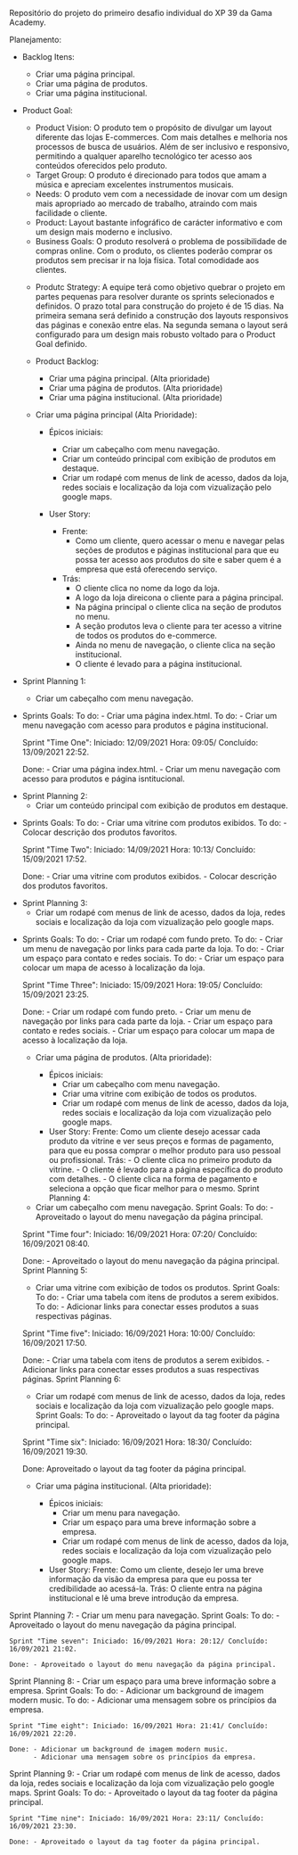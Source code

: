 Repositório do projeto do primeiro desafio individual do XP 39 da Gama Academy.

Planejamento:

* Backlog Itens:
    - Criar uma página principal.
    - Criar uma página de produtos.
    - Criar uma página institucional. 

* Product Goal: 
    - Product Vision: O produto tem o propósito de divulgar um layout diferente das lojas E-commerces. Com mais detalhes e melhoria nos processos de busca de usuários. Além de ser inclusivo e responsivo, permitindo a qualquer aparelho tecnológico ter acesso aos conteúdos oferecidos pelo produto.
    - Target Group: O produto é direcionado para todos que amam a música e apreciam excelentes instrumentos musicais.
    - Needs: O produto vem com a necessidade de inovar com um design mais apropriado ao mercado de trabalho, atraindo com mais facilidade o cliente. 
    - Product: Layout bastante infográfico de carácter informativo e com um design mais moderno e inclusivo.
    - Business Goals: O produto resolverá o problema de possibilidade de compras online. Com o produto, os clientes poderão comprar os produtos sem precisar ir na loja física. Total comodidade aos clientes.

    * Produtc Strategy: A equipe terá como objetivo quebrar o projeto em partes pequenas para resolver durante os sprints selecionados e definidos. O prazo total para construção do projeto é de 15 dias. Na primeira semana será definido a construção dos layouts responsivos das páginas e conexão entre elas. Na segunda semana o layout será configurado para um design mais robusto voltado para o Product Goal definido.

    * Product Backlog: 
        - Criar uma página principal. (Alta prioridade)
        - Criar uma página de produtos. (Alta prioridade)
        - Criar uma página institucional. (Alta prioridade)
    
    * Criar uma página principal (Alta Prioridade):

        - Épicos iniciais: 
            - Criar um cabeçalho com menu navegação.
            - Criar um conteúdo principal com exibição de produtos em destaque.
            - Criar um rodapé com menus de link de acesso, dados da loja, redes sociais e localização da loja com vizualização pelo google maps.
        
        - User Story:
            - Frente:
                - Como um cliente, quero acessar o menu e navegar pelas seções de produtos e páginas institucional para que eu possa ter acesso aos produtos do site e saber quem é a empresa que está oferecendo serviço.
            - Trás:
                - O cliente clica no nome da logo da loja.
                - A logo da loja direicona o cliente para a página principal.
                - Na página principal o cliente clica na seção de produtos no menu.
                - A seção produtos leva o cliente para ter acesso a vitrine de todos os produtos do e-commerce.
                - Ainda no menu de navegação, o cliente clica na seção institucional.
                - O cliente é levado para a página institucional.

* Sprint Planning 1:
    - Criar um cabeçalho com menu navegação.
- Sprints Goals:
    To do: - Criar uma página index.html.
    To do: - Criar um menu navegação com acesso para produtos e página institucional.

    Sprint "Time One": Iniciado: 12/09/2021 Hora: 09:05/ Concluído: 13/09/2021 22:52.
    
    Done: - Criar uma página index.html.
          - Criar um menu navegação com acesso para produtos e página isntitucional.
* Sprint Planning 2:
    - Criar um conteúdo principal com exibição de produtos em destaque.
- Sprints Goals: 
    To do: - Criar uma vitrine com produtos exibidos.
    To do: - Colocar descrição dos produtos favoritos.

    Sprint "Time Two": Iniciado: 14/09/2021 Hora: 10:13/ Concluído: 15/09/2021 17:52.

    Done: - Criar uma vitrine com produtos exibidos.
          - Colocar descrição dos produtos favoritos.
* Sprint Planning 3:
    - Criar um rodapé com menus de link de acesso, dados da loja, redes sociais e localização da loja com vizualização pelo google maps.
- Sprints Goals: 
    To do: - Criar um rodapé com fundo preto.
    To do: - Criar um menu de navegação por links para cada parte da loja.
    To do: - Criar um espaço para contato e redes sociais.
    To do: - Criar um espaço para colocar um mapa de acesso à localização da loja.

    Sprint "Time Three": Iniciado: 15/09/2021 Hora: 19:05/ Concluído: 15/09/2021 23:25.

    Done: - Criar um rodapé com fundo preto.
          - Criar um menu de navegação por links para cada parte da loja.
          - Criar um espaço para contato e redes sociais.
          - Criar um espaço para colocar um mapa de acesso à localização da loja.

    * Criar uma página de produtos. (Alta prioridade):

        - Épicos iniciais: 
            - Criar um cabeçalho com menu navegação.
            - Criar uma vitrine com exibição de todos os produtos.
            - Criar um rodapé com menus de link de acesso, dados da loja, redes sociais e localização da loja com vizualização pelo google maps.
        - User Story: 
            Frente: Como um cliente desejo acessar cada produto da vitrine e ver seus preços e formas de pagamento, para que eu possa comprar o melhor produto para uso pessoal ou profissional.
            Trás: - O cliente clica no primeiro produto da vitrine.
                  - O cliente é levado para a página específica do produto com detalhes.
                  - O cliente clica na forma de pagamento e seleciona a opção que ficar melhor para o mesmo.
Sprint Planning 4:
    - Criar um cabeçalho com menu navegação.
Sprint Goals:
    To do: - Aproveitado o layout do menu navegação da página principal.

    Sprint "Time four": Iniciado: 16/09/2021 Hora: 07:20/ Concluído: 16/09/2021 08:40.
    
    Done: - Aproveitado o layout do menu navegação da página principal.
Sprint Planning 5:
    - Criar uma vitrine com exibição de todos os produtos.
Sprint Goals: 
    To do: - Criar uma tabela com itens de produtos a serem exibidos.
    To do: - Adicionar links para conectar esses produtos a suas respectivas páginas.

    Sprint "Time five": Iniciado: 16/09/2021 Hora: 10:00/ Concluído: 16/09/2021 17:50.

    Done: - Criar uma tabela com itens de produtos a serem exibidos.
          - Adicionar links para conectar esses produtos a suas respectivas páginas.
Sprint Planning 6:
    - Criar um rodapé com menus de link de acesso, dados da loja, redes sociais e localização da loja com vizualização pelo google maps.
Sprint Goals:
    To do: - Aproveitado o layout da tag footer da página principal.

    Sprint "Time six": Iniciado: 16/09/2021 Hora: 18:30/ Concluído: 16/09/2021 19:30.

    Done: Aproveitado o layout da tag footer da página principal.

    * Criar uma página institucional. (Alta prioridade):

        - Épicos iniciais: 
            - Criar um menu para navegação.
            - Criar um espaço para uma breve informação sobre a empresa.
            - Criar um rodapé com menus de link de acesso, dados da loja, redes sociais e localização da loja com vizualização pelo google maps.
        - User Story: 
            Frente: Como um cliente, desejo ler uma breve informação da visão da empresa para que eu possa ter credibilidade ao acessá-la.
            Trás: O cliente entra na página institucional e lê uma breve introdução da empresa.

Sprint Planning 7:
    - Criar um menu para navegação.
Sprint Goals:
    To do: - Aproveitado o layout do menu navegação da página principal.

    Sprint "Time seven": Iniciado: 16/09/2021 Hora: 20:12/ Concluído: 16/09/2021 21:02.

    Done: - Aproveitado o layout do menu navegação da página principal.
Sprint Planning 8:
    - Criar um espaço para uma breve informação sobre a empresa.
Sprint Goals:
    To do: - Adicionar um background de imagem modern music.
    To do: - Adicionar uma mensagem sobre os princípios da empresa.

    Sprint "Time eight": Iniciado: 16/09/2021 Hora: 21:41/ Concluído: 16/09/2021 22:20.

    Done: - Adicionar um background de imagem modern music.
          - Adicionar uma mensagem sobre os princípios da empresa.
Sprint Planning 9:
    - Criar um rodapé com menus de link de acesso, dados da loja, redes sociais e localização da loja com vizualização pelo google maps.
Sprint Goals:
    To do: - Aproveitado o layout da tag footer da página principal.

    Sprint "Time nine": Iniciado: 16/09/2021 Hora: 23:11/ Concluído: 16/09/2021 23:30.

    Done: - Aproveitado o layout da tag footer da página principal.
